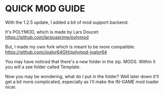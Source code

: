 # QUICK MOD GUIDE

With the 1.2.5 update, I added a bit of mod support backend.

It's POLYMOD, which is made by Lars Doucet: https://github.com/larsiusprime/polymod

But, I made my own fork which is meant to be more compatible: https://github.com/Joalor64GH/polymod-joalor64

You may have noticed that there's a new folder in the zip. MODS. Within it you will a see folder called Template.

Now you may be wondering, what do I put in the folder? Well later down it'll get a bit more complicated, especially as I'll make the IN-GAME mod loader nicer.
